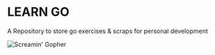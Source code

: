 <h1>LEARN GO</h1>

A Repository to store go exercises & scraps for personal development

![Screamin' Gopher](https://i.giphy.com/media/v1.Y2lkPTc5MGI3NjExZGhlY2hoNzdtYjd3cG8wejVxOTlpNGcyam5rOGY5eGV0OWcxMzN3YiZlcD12MV9pbnRlcm5hbF9naWZfYnlfaWQmY3Q9Zw/pqHDIGLwHVT68/giphy-downsized-large.gif)

